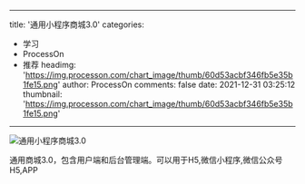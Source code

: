 
---
title: '通用小程序商城3.0'
categories: 
 - 学习
 - ProcessOn
 - 推荐
headimg: 'https://img.processon.com/chart_image/thumb/60d53acbf346fb5e35b1fe15.png'
author: ProcessOn
comments: false
date: 2021-12-31 03:25:12
thumbnail: 'https://img.processon.com/chart_image/thumb/60d53acbf346fb5e35b1fe15.png'
---

<div>   
<img class="thumb" alt="通用小程序商城3.0" src="https://img.processon.com/chart_image/thumb/60d53acbf346fb5e35b1fe15.png" referrerpolicy="no-referrer">
<p>通用商城3.0，包含用户端和后台管理端。可以用于H5,微信小程序,微信公众号H5,APP</p>  
</div>
            